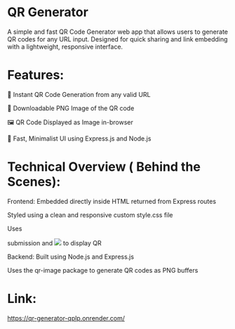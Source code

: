 # QR Generator
A simple and fast QR Code Generator web app that allows users to generate QR codes for any URL input. Designed for quick sharing and link embedding with a lightweight, responsive interface.

# Features:
🔳 Instant QR Code Generation from any valid URL

💾 Downloadable PNG Image of the QR code

🖼️ QR Code Displayed as Image in-browser

🚀 Fast, Minimalist UI using Express.js and Node.js

# Technical Overview ( Behind the Scenes):
Frontend:
Embedded directly inside HTML returned from Express routes

Styled using a clean and responsive custom style.css file

Uses <form> submission and <img src="data:image/png;base64,..."> to display QR

Backend:
Built using Node.js and Express.js

Uses the qr-image package to generate QR codes as PNG buffers













# Link:
https://qr-generator-qplp.onrender.com/
